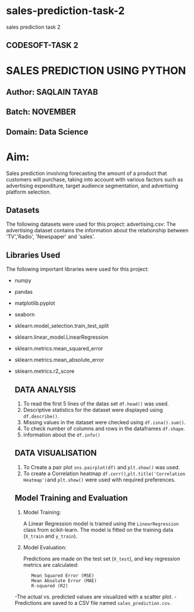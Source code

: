 # sales-prediction-task-2
sales prediction task 2
## CODESOFT-TASK 2

# SALES PREDICTION USING PYTHON

## Author: SAQLAIN TAYAB

## Batch: NOVEMBER

## Domain: Data Science

# Aim: 
Sales prediction involving forecasting the amount of a product that customers will purchase, taking into account with various factors such as advertising expenditure, target audience segmentation, and advertising platform selection.

## Datasets
 The following datasets were used for this project:
  advertising.csv: The advertising dataset contains the information about the relationship between 'TV','Radio', 'Newspaper' and 'sales'.

## Libraries Used

The following important libraries were used for this project:
- numpy
- pandas
- matplotlib.pyplot
- seaborn
- sklearn.model_selection.train_test_split
- sklearn.linear_model.LinearRegression
- sklearn.metrics.mean_squared_error
- sklearn.metrics.mean_absolute_error
- sklearn.metrics.r2_score

  ## DATA ANALYSIS

  1. To read the first 5 lines of the datas set `df.head()` was used.
  2. Descriptive statistics for the dataset were displayed using `df.describe()`.
  3. Missing values in the dataset were checked using `df.isna().sum()`.
  4. To check number of columns and rows in the dataframes `df.shape`.
  5. information about the `df.info()`

  ## DATA VISUALISATION
  
     1. To Create a pair plot `sns.pairplot(df)` and `plt.show()` was used.
     2. To create a Correlation heatmap `df.corr()`,`plt.title('Correlation Heatmap')`and `plt.show()` were used with required preferences.

  ## Model Training and Evaluation

  1. Model Training:
     
      A Linear Regression model is trained using the `LinearRegression` class from scikit-learn.
      The model is fitted on the training data (`X_train` and `y_train`).

  2. Model Evaluation:
     
        Predictions are made on the test set (`X_test`), and key regression metrics are calculated:
     
            Mean Squared Error (MSE)
            Mean Absolute Error (MAE)
            R-squared (R2)
     
    -The actual vs. predicted values are visualized with a scatter plot.
    -Predictions are saved to a CSV file named `sales_prediction.csv`.
